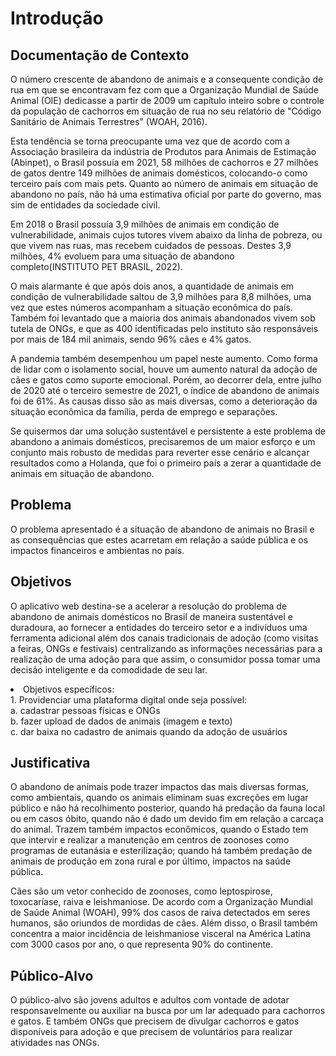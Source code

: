 # Introdução

## Documentação de Contexto

O número crescente de abandono de animais e a consequente condição de rua em que se encontravam fez com que a Organização Mundial de Saúde Animal (OIE) dedicasse a partir de 2009 um capítulo inteiro sobre o controle da população de cachorros em situação de rua no seu relatório de "Código Sanitário de Animais Terrestres" (WOAH, 2016).

Esta tendência se torna preocupante uma vez que de acordo com a Associação brasileira da indústria de Produtos para Animais de Estimação (Abinpet), o Brasil possuía em 2021, 58 milhões de cachorros e 27 milhões de gatos dentre 149 milhões de animais domésticos, colocando-o como terceiro país com mais pets. Quanto ao número de animais em situação de abandono no país, não há uma estimativa oficial por parte do governo, mas sim de entidades da sociedade civil.

Em 2018 o Brasil possuía 3,9 milhões de animais em condição de vulnerabilidade, animais cujos tutores vivem abaixo da linha de pobreza, ou que vivem nas ruas, mas recebem cuidados de pessoas. Destes 3,9 milhões, 4% evoluem para uma situação de abandono completo(INSTITUTO PET BRASIL, 2022).

O mais alarmante é que após dois anos, a quantidade de animais em condição de vulnerabilidade saltou de 3,9 milhões para 8,8 milhões, uma vez que estes números acompanham a situação econômica do país. Também foi levantado que a maioria dos animais abandonados vivem sob tutela de ONGs, e que as 400 identificadas pelo instituto são responsáveis por mais de 184 mil animais, sendo 96% cães e 4% gatos.

A pandemia também desempenhou um papel neste aumento. Como forma de lidar com o isolamento social, houve um aumento natural da adoção de cães e gatos como suporte emocional. Porém, ao decorrer dela, entre julho de 2020 até o terceiro semestre de 2021, o índice de abandono de animais foi de 61%. As causas disso são as mais diversas, como a deterioração da situação econômica da família, perda de emprego e separações.

Se quisermos dar uma solução sustentável e persistente a este problema de abandono a animais domésticos, precisaremos de um maior esforço e um conjunto mais robusto de medidas para reverter esse cenário e alcançar resultados como a Holanda, que foi o primeiro país a zerar a quantidade de animais em situação de abandono.

## Problema

O problema apresentado é a situação de abandono de animais no Brasil e as consequências que estes acarretam em relação a saúde pública e os impactos financeiros e ambientas no país.

## Objetivos

O aplicativo web destina-se a acelerar a resolução do problema de abandono de animais domésticos no Brasil de maneira sustentável e duradoura, ao fornecer a entidades do terceiro setor e a indivíduos uma ferramenta adicional além dos canais tradicionais de adoção (como visitas a feiras, ONGs e festivais) centralizando as informações necessárias para a realização de uma adoção para que assim, o consumidor possa tomar uma decisão inteligente e da comodidade de seu lar.

<li> Objetivos específicos: </li>
1. Providenciar uma plataforma digital onde seja possível: <br>
    a. cadastrar pessoas físicas e ONGs <br>
    b. fazer upload de dados de animais (imagem e texto) <br>
    c. dar baixa no cadastro de animais quando da adoção de usuários


## Justificativa

O abandono de animais pode trazer impactos das mais diversas formas, como ambientais, quando os animais eliminam suas excreções em lugar público e não há recolhimento posterior, quando há predação da fauna local ou em casos óbito, quando não é dado um devido fim em relação a carcaça do animal. Trazem também impactos econômicos, quando o Estado tem que intervir e realizar a manutenção em centros de zoonoses como programas de eutanásia e esterilização; quando há também predação de animais de produção em zona rural e por último, impactos na saúde pública.

Cães são um vetor conhecido de zoonoses, como leptospirose, toxocaríase, raiva e leishmaniose. De acordo com a Organização Mundial de Saúde Animal (WOAH), 99% dos casos de raiva detectados em seres humanos, são oriundos de mordidas de cães. Além disso, o Brasil também concentra a maior incidência de leishmaniose visceral na América Latina com 3000 casos por ano, o que representa 90% do continente.

## Público-Alvo

O público-alvo são jovens adultos e adultos com vontade de adotar responsavelmente ou auxiliar na busca por um lar adequado para cachorros e gatos. E também ONGs que precisem de divulgar cachorros e gatos disponíveis para adoção e que precisem de voluntários para realizar atividades nas ONGs.
